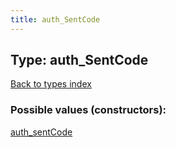 ```yaml
---
title: auth_SentCode
---
```

## Type: auth\_SentCode  
[Back to types index](index.md)



### Possible values (constructors):

[auth\_sentCode](../constructors/auth_sentCode.md)  

